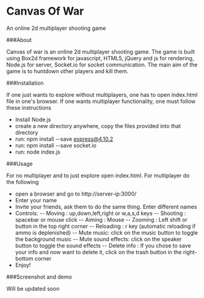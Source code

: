 # Canvas Of War
An online 2d multiplayer shooting game

###About

Canvas of war is an online 2d multiplayer shooting game. The game is built using Box2d framework for javascript, HTML5, jQuery and js for rendering, Node.js for server, Socket.io for socket communication. The main aim of the game is to huntdown other players and kill them.

###Installation

If one just wants to explore without multiplayers, one has to open index.html file in one's browser. If one wants multiplayer functionality, one must follow these instructions

- Install Node.js
- create a new directory anywhere, copy the files provided into that directory
- run: npm install --save express@4.10.2
- run: npm install --save socket.io
- run: node index.js

###Usage

For no multiplayer and to just explore open index.html. For multiplayer do the following

- open a browser and go to http://server-ip:3000/
- Enter your name
- Invite your friends, ask them to do the same thing. Enter different names
- Controls: 
-- Moving : up,down,left,right or w,a,s,d keys
-- Shooting : spacebar or mouse click
-- Aiming : Mouse
-- Zooming : Left shift or button in the top right corner
-- Reloading : r key (automatic reloading if ammo is deplenished)
-- Mute music: click on the music button to toggle the background music
-- Mute sound effects: click on the speaker button to toggle the sound effects
-- Delete info : If you chose to save your info and now want to delete it, click on the trash button in the right-bottom corner
- Enjoy!

###Screenshot and demo

Will be updated soon
